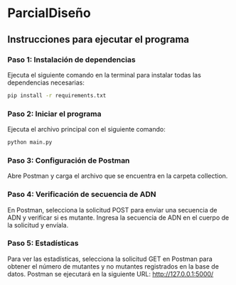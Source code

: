 # ParcialDiseño
## Instrucciones para ejecutar el programa

### Paso 1: Instalación de dependencias
Ejecuta el siguiente comando en la terminal para instalar todas las dependencias necesarias:
```bash
pip install -r requirements.txt
```
### Paso 2: Iniciar el programa
Ejecuta el archivo principal con el siguiente comando:
```bash
python main.py
```
### Paso 3: Configuración de Postman
Abre Postman y carga el archivo que se encuentra en la carpeta collection. 

### Paso 4: Verificación de secuencia de ADN
En Postman, selecciona la solicitud POST para enviar una secuencia de ADN y verificar si es mutante. Ingresa la secuencia de ADN en el cuerpo de la solicitud y envíala.

### Paso 5: Estadísticas
Para ver las estadísticas, selecciona la solicitud GET en Postman para obtener el número de mutantes y no mutantes registrados en la base de datos.  Postman se ejecutará en la siguiente URL: http://127.0.0.1:5000/